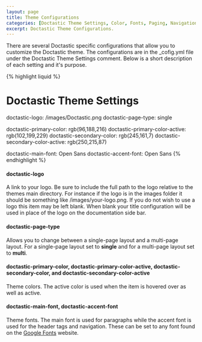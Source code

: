 ```yaml
---
layout: page
title: Theme Configurations
categories: [Doctastic Theme Settings, Color, Fonts, Paging, Navigation]
excerpt: Doctastic Theme Configurations.
---
```


There are several Doctastic specific configurations that allow you to customize the Doctastic theme.  The configurations are in the _cofig.yml file under the Doctastic Theme Settings comment.  Below is a short description of each setting and it's purpose.

{% highlight liquid %}
# Doctastic Theme Settings
doctastic-logo: /images/Doctastic.png
doctastic-page-type: single

doctastic-primary-color: rgb(96,188,216)
doctastic-primary-color-active: rgb(102,199,229)
doctastic-secondary-color: rgb(245,161,7)
doctastic-secondary-color-active: rgb(250,215,87)

doctastic-main-font: Open Sans
doctastic-accent-font: Open Sans
{% endhighlight %}

#### doctastic-logo

A link to your logo.  Be sure to include the full path to the logo relative to the themes main directory.  For instance if the logo is in the images folder it should be something like /images/your-logo.png.  If you do not wish to use a logo this item may be left blank.  When blank your title configuration will be used in place of the logo on the documentation side bar.

#### doctastic-page-type

Allows you to change between a single-page layout and a multi-page layout.  For a single-page layout set to **single** and for a multi-page layout set to **multi**.

#### doctastic-primary-color, doctastic-primary-color-active, doctastic-secondary-color, and doctastic-secondary-color-active

Theme colors.  The active color is used when the item is hovered over as well as active.

#### doctastic-main-font, doctastic-accent-font

Theme fonts.  The main font is used for paragraphs while the accent font is used for the header tags and navigation.  These can be set to any font found on the [Google Fonts](https://www.google.com/fonts) website.